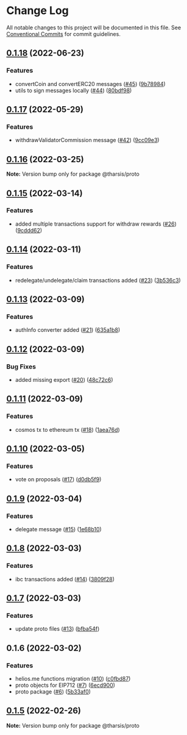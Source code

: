 # Change Log

All notable changes to this project will be documented in this file.
See [Conventional Commits](https://conventionalcommits.org) for commit guidelines.

## [0.1.18](https://github.com/helios/heliosjs/compare/@tharsis/proto@0.1.17...@tharsis/proto@0.1.18) (2022-06-23)

### Features

* convertCoin and convertERC20 messages ([#45](https://github.com/helios/heliosjs/issues/45)) ([9b78984](https://github.com/helios/heliosjs/commit/9b78984c034208c572e519bf080073014e804f13))
* utils to sign messages locally ([#44](https://github.com/helios/heliosjs/issues/44)) ([80bdf98](https://github.com/helios/heliosjs/commit/80bdf980a330630104155d37e4b1a289f94eb10c))

## [0.1.17](https://github.com/tharsis/heliosjs/compare/@tharsis/proto@0.1.16...@tharsis/proto@0.1.17) (2022-05-29)

### Features

* withdrawValidatorCommission message ([#42](https://github.com/tharsis/heliosjs/issues/42)) ([9cc09e3](https://github.com/tharsis/heliosjs/commit/9cc09e34f0f052555d1f9c6e8f3d81dfbbea6d1c))

## [0.1.16](https://github.com/tharsis/heliosjs/compare/@tharsis/proto@0.1.15...@tharsis/proto@0.1.16) (2022-03-25)

**Note:** Version bump only for package @tharsis/proto

## [0.1.15](https://github.com/tharsis/heliosjs/compare/@tharsis/proto@0.1.14...@tharsis/proto@0.1.15) (2022-03-14)

### Features

* added multiple transactions support for withdraw rewards ([#26](https://github.com/tharsis/heliosjs/issues/26)) ([9cddd62](https://github.com/tharsis/heliosjs/commit/9cddd62bdeec00d50791df8fbaa0c1301d08d4ca))

## [0.1.14](https://github.com/tharsis/heliosjs/compare/@tharsis/proto@0.1.13...@tharsis/proto@0.1.14) (2022-03-11)

### Features

* redelegate/undelegate/claim transactions added ([#23](https://github.com/tharsis/heliosjs/issues/23)) ([3b536c3](https://github.com/tharsis/heliosjs/commit/3b536c321f7c304f79d121af346f16d6cca74b47))

## [0.1.13](https://github.com/tharsis/heliosjs/compare/@tharsis/proto@0.1.12...@tharsis/proto@0.1.13) (2022-03-09)

### Features

* authInfo converter added ([#21](https://github.com/tharsis/heliosjs/issues/21)) ([635a1b8](https://github.com/tharsis/heliosjs/commit/635a1b83c61bd94d37d8be529e2534b4600bb92e))

## [0.1.12](https://github.com/tharsis/heliosjs/compare/@tharsis/proto@0.1.11...@tharsis/proto@0.1.12) (2022-03-09)

### Bug Fixes

* added missing export ([#20](https://github.com/tharsis/heliosjs/issues/20)) ([48c72c6](https://github.com/tharsis/heliosjs/commit/48c72c68ae045ec124000467a6fc3a6b3e40f7d2))

## [0.1.11](https://github.com/tharsis/heliosjs/compare/@tharsis/proto@0.1.10...@tharsis/proto@0.1.11) (2022-03-09)

### Features

* cosmos tx to ethereum tx ([#18](https://github.com/tharsis/heliosjs/issues/18)) ([1aea76d](https://github.com/tharsis/heliosjs/commit/1aea76d2c1ff5fb04782ff6e1b7e3d881512b524))

## [0.1.10](https://github.com/tharsis/heliosjs/compare/@tharsis/proto@0.1.9...@tharsis/proto@0.1.10) (2022-03-05)

### Features

* vote on proposals ([#17](https://github.com/tharsis/heliosjs/issues/17)) ([d0db5f9](https://github.com/tharsis/heliosjs/commit/d0db5f9d2fba521a3cd20192d8d24c54f7f7fa4c))

## [0.1.9](https://github.com/tharsis/heliosjs/compare/@tharsis/proto@0.1.8...@tharsis/proto@0.1.9) (2022-03-04)

### Features

* delegate message ([#15](https://github.com/tharsis/heliosjs/issues/15)) ([1e68b10](https://github.com/tharsis/heliosjs/commit/1e68b10d107edef6d54358447cee60af84d46053))

## [0.1.8](https://github.com/tharsis/heliosjs/compare/@tharsis/proto@0.1.7...@tharsis/proto@0.1.8) (2022-03-03)

### Features

* ibc transactions added ([#14](https://github.com/tharsis/heliosjs/issues/14)) ([3809f28](https://github.com/tharsis/heliosjs/commit/3809f289e4e54c5013d3027578bde5c244ec8736))

## [0.1.7](https://github.com/tharsis/heliosjs/compare/@tharsis/proto@0.1.6...@tharsis/proto@0.1.7) (2022-03-03)

### Features

* update proto files ([#13](https://github.com/tharsis/heliosjs/issues/13)) ([bfba54f](https://github.com/tharsis/heliosjs/commit/bfba54f01056a97f34425b3ae0371627e6526a3f))

## 0.1.6 (2022-03-02)

### Features

* helios.me functions migration ([#10](https://github.com/tharsis/heliosjs/issues/10)) ([c0fbd87](https://github.com/tharsis/heliosjs/commit/c0fbd87f6979e07420daf7344ea392c284a878cd))
* proto objects for EIP712 ([#7](https://github.com/tharsis/heliosjs/issues/7)) ([6ecd900](https://github.com/tharsis/heliosjs/commit/6ecd9004f081c6a70b80d903878877d378ff6c75))
* proto package ([#6](https://github.com/tharsis/heliosjs/issues/6)) ([5b33af0](https://github.com/tharsis/heliosjs/commit/5b33af04346f2e6fcc4f8e28bd8405a1bdebf83e))

## [0.1.5](https://github.com/tharsis/heliosjs/compare/@tharsis/proto@0.1.2...@tharsis/proto@0.1.5) (2022-02-26)

**Note:** Version bump only for package @tharsis/proto
